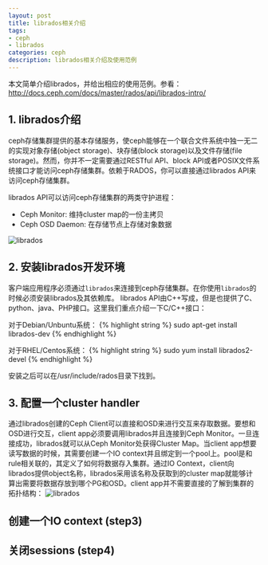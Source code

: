 ```yaml
---
layout: post
title: librados相关介绍
tags:
- ceph
- librados
categories: ceph
description: librados相关介绍及使用范例
---
```


本文简单介绍librados，并给出相应的使用范例。参看：http://docs.ceph.com/docs/master/rados/api/librados-intro/

<!-- more -->



## 1. librados介绍
ceph存储集群提供的基本存储服务，使ceph能够在一个联合文件系统中独一无二的实现对象存储(object storage)、块存储(block storage)以及文件存储(file storage)。然而，你并不一定需要通过RESTful API、block API或者POSIX文件系统接口才能访问ceph存储集群。依赖于RADOS，你可以直接通过librados API来访问ceph存储集群。

librados API可以访问ceph存储集群的两类守护进程：
* Ceph Monitor: 维持cluster map的一份主拷贝
* Ceph OSD Daemon: 在存储节点上存储对象数据

![librados](https://ivanzz1001.github.io/records/assets/img/ceph/rados/librados.jpg)




## 2. 安装librados开发环境 
客户端应用程序必须通过```librados```来连接到ceph存储集群。在你使用```librados```的时候必须安装librados及其依赖库。 librados API由C++写成，但是也提供了C、python、java、PHP接口。这里我们重点介绍一下C/C++接口：

对于Debian/Unbuntu系统：
{% highlight string %}
sudo apt-get install librados-dev
{% endhighlight %}

对于RHEL/Centos系统：
{% highlight string %}
sudo yum install librados2-devel
{% endhighlight %}

安装之后可以在/usr/include/rados目录下找到。


## 3. 配置一个cluster handler 
通过librados创建的Ceph Client可以直接和OSD来进行交互来存取数据。要想和OSD进行交互，client app必须要调用librados并且连接到Ceph Monitor。一旦连接成功，librados就可以从Ceph Monitor处获得Cluster Map。当client app想要读写数据的时候，其需要创建一个IO context并且绑定到一个pool上。pool是和rule相关联的，其定义了如何将数据存入集群。通过IO Context，client向librados提供object名称，librados采用该名称及获取到的cluster map就能够计算出需要将数据存放到哪个PG和OSD。client app并不需要直接的了解到集群的拓扑结构：
![librados](https://ivanzz1001.github.io/records/assets/img/ceph/rados/rados-rw.jpg)


## 创建一个IO context (step3)


## 关闭sessions (step4)


